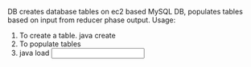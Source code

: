 DB
creates database tables on ec2 based MySQL DB, populates tables based on input from reducer phase output.
Usage:
1. To create a table.
java <jar> create
2. To populate tables
3. java <jar> load <input folder containing input files>
